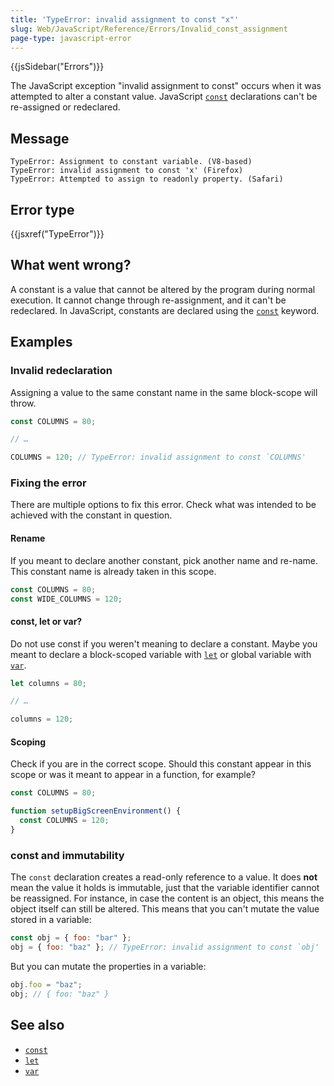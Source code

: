 ```yaml
---
title: 'TypeError: invalid assignment to const "x"'
slug: Web/JavaScript/Reference/Errors/Invalid_const_assignment
page-type: javascript-error
---
```


{{jsSidebar("Errors")}}

The JavaScript exception "invalid assignment to const" occurs when it was attempted to
alter a constant value. JavaScript
[`const`](/Web/JavaScript/Reference/Statements/const)
declarations can't be re-assigned or redeclared.

## Message

```plain
TypeError: Assignment to constant variable. (V8-based)
TypeError: invalid assignment to const 'x' (Firefox)
TypeError: Attempted to assign to readonly property. (Safari)
```

## Error type

{{jsxref("TypeError")}}

## What went wrong?

A constant is a value that cannot be altered by the program during normal execution. It
cannot change through re-assignment, and it can't be redeclared. In JavaScript,
constants are declared using the
[`const`](/Web/JavaScript/Reference/Statements/const)
keyword.

## Examples

### Invalid redeclaration

Assigning a value to the same constant name in the same block-scope will throw.

```js example-bad
const COLUMNS = 80;

// …

COLUMNS = 120; // TypeError: invalid assignment to const `COLUMNS'
```

### Fixing the error

There are multiple options to fix this error. Check what was intended to be achieved
with the constant in question.

#### Rename

If you meant to declare another constant, pick another name and re-name. This constant
name is already taken in this scope.

```js example-good
const COLUMNS = 80;
const WIDE_COLUMNS = 120;
```

#### const, let or var?

Do not use const if you weren't meaning to declare a constant. Maybe you meant to
declare a block-scoped variable with
[`let`](/Web/JavaScript/Reference/Statements/let) or
global variable with
[`var`](/Web/JavaScript/Reference/Statements/var).

```js example-good
let columns = 80;

// …

columns = 120;
```

#### Scoping

Check if you are in the correct scope. Should this constant appear in this scope or was
it meant to appear in a function, for example?

```js example-good
const COLUMNS = 80;

function setupBigScreenEnvironment() {
  const COLUMNS = 120;
}
```

### const and immutability

The `const` declaration creates a read-only reference to a value. It does
**not** mean the value it holds is immutable, just that the variable
identifier cannot be reassigned. For instance, in case the content is an object, this
means the object itself can still be altered. This means that you can't mutate the value
stored in a variable:

```js example-bad
const obj = { foo: "bar" };
obj = { foo: "baz" }; // TypeError: invalid assignment to const `obj'
```

But you can mutate the properties in a variable:

```js example-good
obj.foo = "baz";
obj; // { foo: "baz" }
```

## See also

- [`const`](/Web/JavaScript/Reference/Statements/const)
- [`let`](/Web/JavaScript/Reference/Statements/let)
- [`var`](/Web/JavaScript/Reference/Statements/var)
